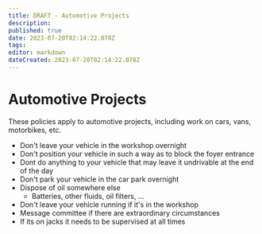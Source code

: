 ```yaml
---
title: DRAFT - Automotive Projects
description: 
published: true
date: 2023-07-20T02:14:22.078Z
tags: 
editor: markdown
dateCreated: 2023-07-20T02:14:22.078Z
---
```


# Automotive Projects

These policies apply to automotive projects, including work on cars, vans, motorbikes, etc.

- Don't leave your vehicle in the workshop overnight
- Don't position your vehicle in such a way as to block the foyer entrance
- Dont do anything to your vehicle that may leave it undrivable at the end of the day
- Don't park your vehicle in the car park overnight
- Dispose of oil somewhere else
	- Batteries, other fluids, oil filters, ...
- Don't leave your vehicle running if it's in the workshop
- Message committee if there are extraordinary circumstances
- If its on jacks it needs to be supervised at all times


